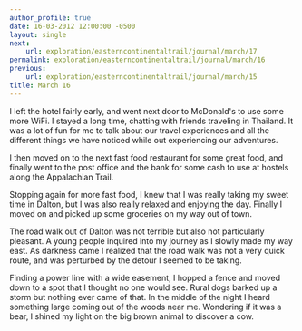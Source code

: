 ```yaml
---
author_profile: true
date: 16-03-2012 12:00:00 -0500
layout: single
next:
    url: exploration/easterncontinentaltrail/journal/march/17
permalink: exploration/easterncontinentaltrail/journal/march/16
previous:
    url: exploration/easterncontinentaltrail/journal/march/15
title: March 16
---
```

I left the hotel fairly early, and went next door to McDonald's to use some more WiFi. I stayed a long time, chatting with friends traveling in Thailand. It was a lot of fun for me to talk about our travel experiences and all the different things we have noticed while out experiencing our adventures.

I then moved on to the next fast food restaurant for some great food, and finally went to the post office and the bank for some cash to use at hostels along the Appalachian Trail.

Stopping again for more fast food, I knew that I was really taking my sweet time in Dalton, but I was also really relaxed and enjoying the day. Finally I moved on and picked up some groceries on my way out of town.

The road walk out of Dalton was not terrible but also not particularly pleasant. A young people inquired into my journey as I slowly made my way east. As darkness came I realized that the road walk was not a very quick route, and was perturbed by the detour I seemed to be taking.

Finding a power line with a wide easement, I hopped a fence and moved down to a spot that I thought no one would see. Rural dogs barked up a storm but nothing ever came of that. In the middle of the night I heard something large coming out of the woods near me. Wondering if it was a bear, I shined my light on the big brown animal to discover a cow.